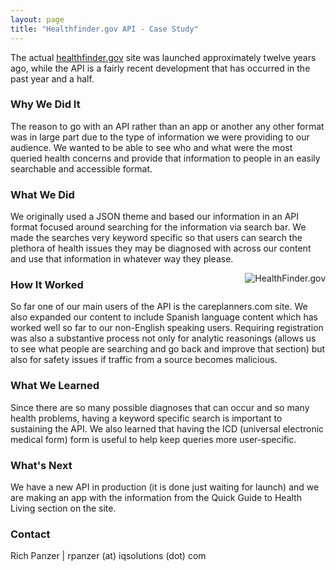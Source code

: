 ```yaml
---
layout: page
title: "Healthfinder.gov API - Case Study"
---
```


The actual [healthfinder.gov](http://healthfinder.gov/) site was launched approximately twelve years ago, while the API is a fairly recent development that has occurred in the past year and a half.

### Why We Did It
The reason to go with an API rather than an app or another any other format was in large part due to the type of information we were providing to our audience. We wanted to be able to see who and what were the most queried health concerns and provide that information to people in an easily searchable and accessible format.

### What We Did
We originally used a JSON theme and based our information in an API format focused around searching for the information via search bar. We made the searches very keyword specific so that users can search the plethora of health issues they may be diagnosed with across our content and use that information in whatever way they please.

<div style="float: right">
    <img src="https://cloud.githubusercontent.com/assets/633088/2859437/2b863d3c-d1a5-11e3-8bf3-263ebbcf880a.png" alt="HealthFinder.gov"/>
</div>

### How It Worked
So far one of our main users of the API is the careplanners.com site. We also expanded our content to include Spanish language content which has worked well so far to our non-English speaking users. Requiring registration was also a substantive process not only for analytic reasonings (allows us to see what people are searching and go back and improve that section) but also for safety issues if traffic from a source becomes malicious.

### What We Learned
Since there are so many possible diagnoses that can occur and so many health problems, having a keyword specific search is important to sustaining the API. We also learned that having the ICD (universal electronic medical form) form is useful to help keep queries more user-specific.

### What's Next
We have a new API in production (it is done just waiting for launch) and we are making an app with the information from the Quick Guide to Health Living section on the site.

### Contact
Rich Panzer | rpanzer (at) iqsolutions (dot) com
